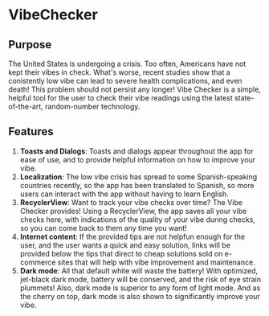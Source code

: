 # VibeChecker

## Purpose

The United States is undergoing a crisis. Too often, Americans have not kept their vibes in check. What's worse, recent studies show that a conistently low vibe can lead to severe health complications, and even death! This problem should not persist any longer! Vibe Checker is a simple, helpful tool for the user to check their vibe readings using the latest state-of-the-art, random-number technology.

## Features

1. **Toasts and Dialogs**: Toasts and dialogs appear throughout the app for ease of use, and to provide helpful information on how to improve your vibe.
2. **Localization**: The low vibe crisis has spread to some Spanish-speaking countries recently, so the app has been translated to Spanish, so more users can interact with the app without having to learn English.
3. **RecyclerView**: Want to track your vibe checks over time? The Vibe Checker provides! Using a RecyclerView, the app saves all your vibe checks here, with indications of the quality of your vibe during checks, so you can come back to them any time you want!
4. **Internet content**: If the provided tips are not helpfun enough for the user, and the user wants a quick and easy solution, links will be provided below the tips that direct to cheap solutions sold on e-commerce sites that will help with vibe improvement and maintenance.
5. **Dark mode**: All that default white will waste the battery! With optimized, jet-black dark mode, battery will be conserved, and the risk of eye strain plummets! Also, dark mode is superior to any form of light mode. And as the cherry on top, dark mode is also shown to significantly improve your vibe.
